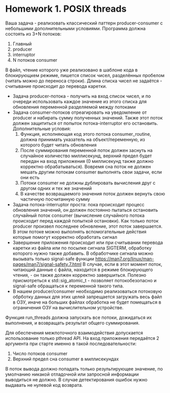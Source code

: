 # Homework 1. POSIX threads

Ваша задача - реализовать классический паттерн producer-consumer с небольшими дополнительными условиями. Программа должна состоять из 3+N потоков:
1. Главный
2. producer
3. interruptor
4. N потоков consumer

В файл, чтение которого уже реализовано в шаблоне кода в блокирующкем режиме, пишется список чисел, разделённых пробелом (читать можно до переноса строки). Длина списка чисел не задаётся - считывание происходит до перевода каретки.
- Задача producer-потока - получить на вход список чисел, и по очереди использовать каждое значение из этого списка для обновления переменной разделяемой между потоками
- Задача consumer-потоков отреагировать на уведомление от producer и набирать сумму полученных значений. Также этот поток должен защититься от попыток потока-interruptor его остановить. Дополнительные условия:
    1. Функция, исполняющая код этого потока consumer_routine, должна принимать указатель на объект/переменную, из которого будет читать обновления
    2. После суммирования переменной поток должен заснуть на случайное количество миллисекунд, верхний предел будет передан на вход приложения (0 миллисекунд также должно корректно обрабатываться). Вовремя сна поток не должен мешать другим потокам consumer выполнять свои задачи, если они есть
    3. Потоки consumer не должны дублировать вычисления друг с другом одних и тех же значений
    4. В качестве возвращаемого значения поток должен вернуть свою частичную посчитанную сумму
- Задача потока-interruptor проста: пока происходит процесс обновления значений, он должен постоянно пытаться остановить случайный поток consumer (вычисление случайного потока происходит перед каждой попыткой остановки). Как только поток producer произвел последнее обновление, этот поток завершается. В этом потоке можно выполнять вспомогательные действия которые помогут корректно обработать сигнал
- Завершение приложения происходит или при считывании перевода каретки из файла или по посылке сигнала SIGTERM, обработку которого нужно также добавить. В обработчике сигнала можно вызывать только signal-safe функции https://man7.org/linux/man-pages/man7/signal-safety.7.html В случае, если в этот момент поток, читающий данные с файла, находится в режиме блокирующего чтения, - он также должен корректно завершиться. Полезно присмотреться к std::sig_atomic_t - позволяет потокобезопасно и signal-safe обращаться к переменной такого типа.
- В нашем producer/consumer необходимо реализоваться потоковую обрботку данных для этих целей запрещается загружать весь файл в ОЗУ, иначе на больших файлах обработка не будет помещаться в ограничения ОЗУ на вычислительном устройстве.

Функция run_threads должна запускать все потоки, дожидаться их выполнения, и возвращать результат общего суммирования.

Для обеспечения межпоточного взаимодействия допускается использование только pthread API. На вход приложения передаётся 2 аргумента при старте именно в такой последовательности:
1. Число потоков consumer
2. Верхний предел сна consumer в миллисекундах

В поток вывода должно попадать только результирующее значение, по умолчанию никакой отладочной или запросной информации выводиться не должно. В случае детектирования ошибок нужно выдавать не нулевой код возврата.

